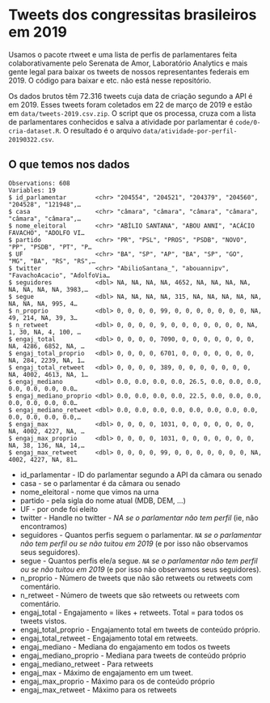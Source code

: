 # Tweets dos congressitas brasileiros em 2019

Usamos o pacote rtweet e uma lista de perfis de parlamentares feita colaborativamente pelo Serenata de Amor, Laboratório Analytics e mais gente legal para baixar os tweets de nossos representantes federais em 2019. O código para baixar e etc. não está nesse repositório. 

Os dados brutos têm 72.316 tweets cuja data de criação segundo a API é em 2019. Esses tweets foram coletados em 22 de março de 2019 e estão em `data/tweets-2019.csv.zip`. O script que os processa, cruza com a lista de parlamentares conhecidos e salva a atividade por parlamentar é `code/0-cria-dataset.R`. O resultado é o arquivo `data/atividade-por-perfil-20190322.csv`. 

## O que temos nos dados 

```
Observations: 608
Variables: 19
$ id_parlamentar        <chr> "204554", "204521", "204379", "204560", "204528", "121948",…
$ casa                  <chr> "câmara", "câmara", "câmara", "câmara", "câmara", "câmara",…
$ nome_eleitoral        <chr> "ABÍLIO SANTANA", "ABOU ANNI", "ACÁCIO FAVACHO", "ADOLFO VI…
$ partido               <chr> "PR", "PSL", "PROS", "PSDB", "NOVO", "PP", "PSDB", "PT", "P…
$ UF                    <chr> "BA", "SP", "AP", "BA", "SP", "GO", "MG", "BA", "RS", "RS",…
$ twitter               <chr> "AbilioSantana_", "abouannipv", "FavachoAcacio", "AdolfoVia…
$ seguidores            <dbl> NA, NA, NA, NA, 4652, NA, NA, NA, NA, NA, NA, NA, NA, 3983,…
$ segue                 <dbl> NA, NA, NA, NA, 315, NA, NA, NA, NA, NA, NA, NA, NA, 995, 4…
$ n_proprio             <dbl> 0, 0, 0, 0, 99, 0, 0, 0, 0, 0, 0, 0, NA, 49, 214, NA, 39, 3…
$ n_retweet             <dbl> 0, 0, 0, 0, 9, 0, 0, 0, 0, 0, 0, 0, NA, 1, 30, NA, 4, 100, …
$ engaj_total           <dbl> 0, 0, 0, 0, 7090, 0, 0, 0, 0, 0, 0, 0, NA, 4286, 6852, NA, …
$ engaj_total_proprio   <dbl> 0, 0, 0, 0, 6701, 0, 0, 0, 0, 0, 0, 0, NA, 284, 2239, NA, 1…
$ engaj_total_retweet   <dbl> 0, 0, 0, 0, 389, 0, 0, 0, 0, 0, 0, 0, NA, 4002, 4613, NA, 1…
$ engaj_mediano         <dbl> 0.0, 0.0, 0.0, 0.0, 26.5, 0.0, 0.0, 0.0, 0.0, 0.0, 0.0, 0.0…
$ engaj_mediano_proprio <dbl> 0.0, 0.0, 0.0, 0.0, 22.5, 0.0, 0.0, 0.0, 0.0, 0.0, 0.0, 0.0…
$ engaj_mediano_retweet <dbl> 0.0, 0.0, 0.0, 0.0, 0.0, 0.0, 0.0, 0.0, 0.0, 0.0, 0.0, 0.0,…
$ engaj_max             <dbl> 0, 0, 0, 0, 1031, 0, 0, 0, 0, 0, 0, 0, NA, 4002, 4227, NA, …
$ engaj_max_proprio     <dbl> 0, 0, 0, 0, 1031, 0, 0, 0, 0, 0, 0, 0, NA, 38, 136, NA, 14,…
$ engaj_max_retweet     <dbl> 0, 0, 0, 0, 99, 0, 0, 0, 0, 0, 0, 0, NA, 4002, 4227, NA, 81…
```

* id_parlamentar  - ID do parlamentar segundo a API da câmara ou senado
* casa  - se o parlamentar é da câmara ou senado
* nome_eleitoral  - nome que vimos na urna
* partido - pela sigla do nome atual (MDB, DEM, ...)
* UF  - por onde foi eleito
* twitter - Handle no twitter - *NA se o parlamentar não tem perfil* (ie, não encontramos)
* seguidores  - Quantos perfis seguem o parlamentar. *`NA` se o parlamentar não tem perfil ou se não tuitou em 2019* (e por isso não observamos seus seguidores).
* segue - Quantos perfis ele/a segue. *`NA` se o parlamentar não tem perfil ou se não tuitou em 2019* (e por isso não observamos seus seguidores).
* n_proprio - Número de tweets que não são retweets ou retweets com comentário.
* n_retweet - Número de tweets que são retweets ou retweets com comentário.
* engaj_total - Engajamento = likes + retweets. Total = para todos os tweets vistos.
* engaj_total_proprio - Engajamento total em tweets de conteúdo próprio.
* engaj_total_retweet - Engajamento total em retweets.
* engaj_mediano - Mediana do engajamento em todos os tweets
* engaj_mediano_proprio - Mediana para tweets de conteúdo próprio
* engaj_mediano_retweet - Para retweets
* engaj_max - Máximo de engajamento em um tweet.
* engaj_max_proprio - Máximo para os de conteúdo próprio
* engaj_max_retweet - Máximo para os retweets


